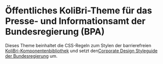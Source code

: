 # Öffentliches KoliBri-Theme für das Presse- und Informationsamt der Bundesregierung (BPA)

Dieses Theme beinhaltet die CSS-Regeln zum Stylen der barrierefreien [KoliBri-Komponentenbibliothek](https://public-ui.github.io/) und setzt den[Corporate Design Styleguide der Bundesregierung](https://styleguide.bundesregierung.de) um.

